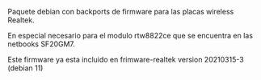 Paquete debian con backports de firmware para las placas wireless Realtek.

En especial necesario para el modulo rtw8822ce que se encuentra en las netbooks SF20GM7.

Este firmware ya esta incluido en frimware-realtek version 20210315-3 (debian 11)
